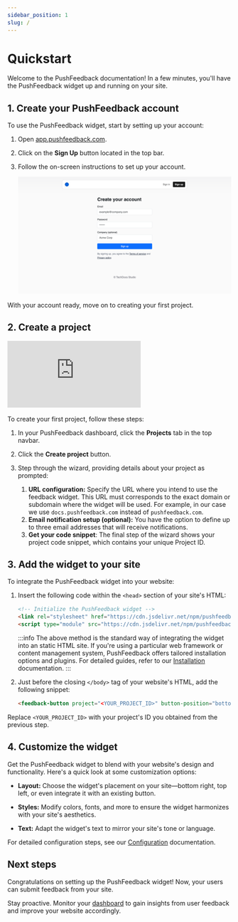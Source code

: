 ```yaml
---
sidebar_position: 1
slug: /
---
```


# Quickstart

Welcome to the PushFeedback documentation!
In a few minutes, you'll have the PushFeedback widget up and running on your site.

## 1. Create your PushFeedback account

To use the PushFeedback widget, start by setting up your account:

1. Open [app.pushfeedback.com](https://app.pushfeedback.com).
2. Click on the **Sign Up** button located in the top bar.
3. Follow the on-screen instructions to set up your account.

    ![Create account](./images/create-account.png)

With your account ready, move on to creating your first project.

## 2. Create a project

<div style={{ position: 'relative', paddingTop: '66.42%' }}>
<iframe src="https://player.vimeo.com/video/1014981817?badge=0&amp;autopause=0&amp;player_id=0&amp;app_id=58479" frameborder="0" allow="autoplay; fullscreen; picture-in-picture; clipboard-write" style={{ position: 'absolute', top: 0, left: 0, width: '100%', height: '100%' }}></iframe></div>
<script src="https://player.vimeo.com/api/player.js"></script>

To create your first project, follow these steps:

1. In your PushFeedback dashboard, click the **Projects** tab in the top navbar.
2. Click the **Create project** button.
3. Step through the wizard, providing details about your project as prompted:

    1. **URL configuration:** Specify the URL where you intend to use the feedback widget. This URL must corresponds to the exact domain or subdomain where the widget will be used. For example, in our case we use `docs.pushfeedback.com` instead of `pushfeedback.com`.
    2. **Email notification setup (optional):** You have the option to define up to three email addresses that will receive notifications.
    3. **Get your code snippet**: The final step of the wizard shows your project code snippet, which contains your unique Project ID.
    
## 3. Add the widget to your site

To integrate the PushFeedback widget into your website:

1. Insert the following code within the `<head>` section of your site's HTML:

    ```html
    <!-- Initialize the PushFeedback widget -->
    <link rel="stylesheet" href="https://cdn.jsdelivr.net/npm/pushfeedback/dist/pushfeedback/pushfeedback.css">
    <script type="module" src="https://cdn.jsdelivr.net/npm/pushfeedback/dist/pushfeedback/pushfeedback.esm.js"></script>
    ```

    :::info
    The above method is the standard way of integrating the widget into an static HTML site. If you're using a particular web framework or content management system, PushFeedback offers tailored installation options and plugins. For detailed guides, refer to our [Installation](/category/installation) documentation.
    :::

1. Just before the closing `</body>` tag of your website's HTML, add the following snippet:

    ```html
    <feedback-button project="<YOUR_PROJECT_ID>" button-position="bottom-right" modal-position="bottom-right" button-style="dark">Feedback</feedback-button>
    ```

Replace `<YOUR_PROJECT_ID>` with your project's ID you obtained from the previous step.

## 4. Customize the widget

Get the PushFeedback widget to blend with your website's design and functionality. Here's a quick look at some customization options:

* **Layout:** Choose the widget's placement on your site—bottom right, top left, or even integrate it with an existing button.

* **Styles:** Modify colors, fonts, and more to ensure the widget harmonizes with your site's aesthetics.

* **Text:** Adapt the widget's text to mirror your site's tone or language.

For detailed configuration steps, see our [Configuration](/category/configuration) documentation.

## Next steps

Congratulations on setting up the PushFeedback widget! Now, your users can submit feedback from your site.

Stay proactive. Monitor your [dashboard](https://apps.pushfeedback.com) to gain insights from user feedback and improve your website accordingly.
